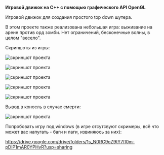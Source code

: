 **Игровой движок на C++ с помощью графического API OpenGL**

Игровой движок для создания простого top down шутера.

В этом проекте также реализована небольшая игра: выживание на арене против орд зомби.
Нет ограничений, бесконечные волны, в целом "весело".

Скриншоты из игры:

![скриншот проекта](https://github.com/xomageimer/GameEngineOpenGL/blob/master/doc/gitsimage/start.PNG)

![скриншот проекта](https://github.com/xomageimer/GameEngineOpenGL/blob/master/doc/gitsimage/death1.PNG)

![скриншот проекта](https://github.com/xomageimer/GameEngineOpenGL/blob/master/doc/gitsimage/z.PNG)

![скриншот проекта](https://github.com/xomageimer/GameEngineOpenGL/blob/master/doc/gitsimage/zombies.PNG)

![скриншот проекта](https://github.com/xomageimer/GameEngineOpenGL/blob/master/doc/gitsimage/zombiesblood.PNG)

Вывод в коносль в случае смерти:

![скриншот проекта](https://github.com/xomageimer/GameEngineOpenGL/blob/master/doc/gitsimage/died.PNG)

Попробовать игру под windows (в игре отсутсвуют скримеры, всё что может вас напугать - баги и лаги, извиняюсь за них):

https://drive.google.com/drive/folders/1s_N0RC9oZ9tY7fI0m-pDIP1mAR0YPHvR?usp=sharing

